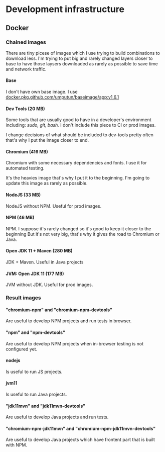 # Development infrastructure

## Docker

### Chained images

There are tiny picese of images which I use trying to build combinations to
download less.
I'm trying to put big and rarely changed layers closer to base
to have those laysers downloaded as rarely as possible to save time and network traffic.


#### Base

I don't have own base image.
I use [docker.pkg.github.com/umputun/baseimage/app:v1.6.1](https://github.com/umputun/baseimage/tree/master/base.alpine)

#### Dev Tools (20 MB)

Some tools that are usually good to have in a developer's environment
including: _sudo, git, bash._
I don't include this piece to CI or prod images.

I change decisions of what should be included to dev-tools pretty often
that's why I put the image closer to end.

#### Chromium (416 MB)

Chromium with some necessary dependencies and fonts.
I use it for automated testing.

It's the heavies image that's why I put it to the beginning.
I'm going to update this image as rarely as possible.

#### NodeJS (33 MB)

NodeJS without NPM. Useful for prod images.

#### NPM (46 MB)

NPM. I suppose it's rarely changed so it's good to keep it closer to the beginning
But it's not very big, that's why it gives the road to Chromium or Java.


#### Open JDK 11 + Maven (280 MB)

JDK + Maven. Useful in Java projects

#### JVM: Open JDK 11 (177 MB)

JVM without JDK. Useful for prod images.

### Result images

#### "chromium-npm" and "chromium-npm-devtools"

Are useful to develop NPM projects and run tests in browser.

#### "npm" and "npm-devtools"

Are useful to develop NPM projects when in-browser testing is not configured
yet.

#### nodejs

Is useful to run JS projects.

#### jvm11

Is useful to run Java projects.

#### "jdk11mvn" and "jdk11mvn-devtools"

Are useful to develop Java projects and run tests.


#### "chromium-npm-jdk11mvn" and "chromium-npm-jdk11mvn-devtools"

Are useful to develop Java projects which have frontent part that is built with NPM.

